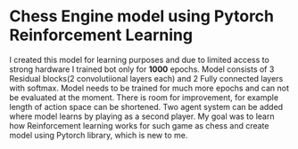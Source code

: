 # Chess Engine model using Pytorch Reinforcement Learning
I created this model for learning purposes and due to limited access to strong hardware I trained bot only for **1000** epochs. 
Model consists of 3 Residual blocks(2 convolutiional layers each) and 2 Fully connected layers with softmax. Model needs to be trained for much more
epochs and can not be evaluated at the moment.
There is room for improvement, for example length of action space can be shortened. Two agent system can be added where model learns by playing as a second player.
My goal was to learn how Reinforcement learning works for such game as chess and create model using Pytorch library, which is new to me.
